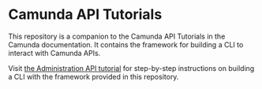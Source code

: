 # Camunda API Tutorials

This repository is a companion to the Camunda API Tutorials in the Camunda documentation. It contains the framework for building a CLI to interact with Camunda APIs.

Visit [the Administration API tutorial](https://docs.camunda.io/apis-tools/administration-api/tutorial/) for step-by-step instructions on building a CLI with the framework provided in this repository.

